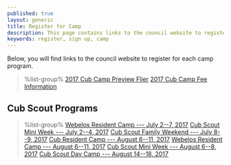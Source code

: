 ```yaml
---
published: true
layout: generic
title: Register for Camp
description: This page contains links to the council website to register to attend summer camp at Camp Workcoeman.
keywords: register, sign up, camp
---
```


Below, you will find links to the council website to register for each camp program.

> %list-group%
> <a href="{{ site.url }}/pdf/2017/2017-cub-scout-brochure.pdf" class="list-group-item">2017 Cub Camp Preview Flier</a>
> <a href="{{ site.url }}/cub-scouts/fees/" class="list-group-item">2017 Cub Camp Fee Information</a>

## Cub Scout Programs

> %list-group%
> <a href="https://www.ctrivers.org/event/camp-workcoeman-webelos-camp/4871" class="list-group-item">Webelos Resident Camp --- July 2--7, 2017</a>
> <a href="https://www.ctrivers.org/event/camp-workcoeman-mini-week-1/6693" class="list-group-item">Cub Scout Mini Week --- July 2--4, 2017</a>
> <a href="https://www.ctrivers.org/event/camp-workcoeman-family-camp-weekend/6800" class="list-group-item">Cub Scout Family Weekend --- July 8--9, 2017</a>
> <a href="https://www.ctrivers.org/event/camp-workcoeman-cub-scout-resident-camp/4870" class="list-group-item">Cub Resident Camp --- August 6--11, 2017</a>
> <a href="https://www.ctrivers.org/event/camp-workcoeman-cub-scout-resident-camp/4870" class="list-group-item">Webelos Resident Camp --- August 6--11, 2017</a>
> <a href="https://www.ctrivers.org/event/camp-workcoeman-mini-week-2/6694" class="list-group-item">Cub Scout Mini Week --- August 6--8, 2017</a>
> <a href="https://www.ctrivers.org/event/workcoeman-day-camp/6362" class="list-group-item">Cub Scout Day Camp --- August 14--18, 2017</a>

